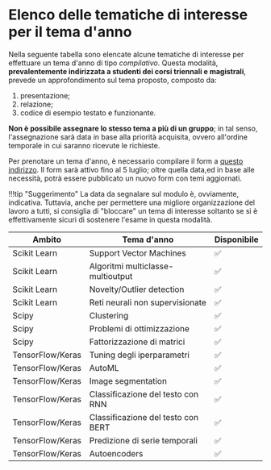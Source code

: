 # Elenco delle tematiche di interesse per il tema d'anno

Nella seguente tabella sono elencate alcune tematiche di interesse per effettuare un tema d'anno di tipo *compilativo*. Questa modalità, **prevalentemente indirizzata a studenti dei corsi triennali e magistrali**, prevede un approfondimento sul tema proposto, composto da:

1. presentazione;
2. relazione;
3. codice di esempio testato e funzionante.

**Non è possibile assegnare lo stesso tema a più di un gruppo**; in tal senso, l'assegnazione sarà data in base alla priorità acquisita, ovvero all'ordine temporale in cui saranno ricevute le richieste.

Per prenotare un tema d'anno, è necessario compilare il form a [questo indirizzo](https://forms.office.com/Pages/ResponsePage.aspx?id=w40yxt-vzkCEbTJu6thtSVfdZxxDnWhIlC6w5g4aktJUNEFURkJTNU9FQU80U0s2QlVLUDVEODhWUy4u). Il form sarà attivo fino al 5 luglio; oltre quella data,ed in base alle necessità, potrà essere pubblicato un nuovo form con temi aggiornati.

!!!tip "Suggerimento"
    La data da segnalare sul modulo è, ovviamente, indicativa. Tuttavia, anche per permettere una migliore organizzazione del lavoro a tutti, si consiglia di "bloccare" un tema di interesse soltanto se si è effettivamente sicuri di sostenere l'esame in questa modalità.

| Ambito | Tema d'anno | Disponibile |
| ------ | ----------- | ------------- |
| Scikit Learn | Support Vector Machines | :white_check_mark: |
| Scikit Learn | Algoritmi multiclasse-multioutput | :white_check_mark: |
| Scikit Learn | Novelty/Outlier detection | :white_check_mark: |
| Scikit Learn | Reti neurali non supervisionate | :white_check_mark: |
| Scipy | Clustering | :white_check_mark: |
| Scipy | Problemi di ottimizzazione | :white_check_mark: |
| Scipy | Fattorizzazione di matrici | :white_check_mark: |
| TensorFlow/Keras | Tuning degli iperparametri | :white_check_mark: |
| TensorFlow/Keras | AutoML | :white_check_mark: |
| TensorFlow/Keras | Image segmentation | :white_check_mark: |
| TensorFlow/Keras | Classificazione del testo con RNN | :white_check_mark: |
| TensorFlow/Keras | Classificazione del testo con BERT | :white_check_mark: |
| TensorFlow/Keras | Predizione di serie temporali | :white_check_mark: |
| TensorFlow/Keras | Autoencoders | :white_check_mark: |
